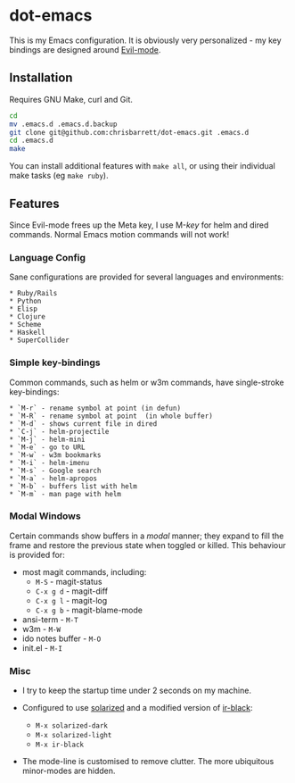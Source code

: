 # dot-emacs

This is my Emacs configuration. It is obviously very personalized - my key bindings are designed around [Evil-mode](http://gitorious.org/evil/pages/Home).

## Installation

Requires GNU Make, curl and Git.

```bash
cd
mv .emacs.d .emacs.d.backup
git clone git@github.com:chrisbarrett/dot-emacs.git .emacs.d
cd .emacs.d
make
```
You can install additional features with `make all`, or using their individual make tasks (eg `make ruby`).

## Features

Since Evil-mode frees up the Meta key, I use M-*key* for helm and dired commands. Normal Emacs motion commands will not work!

### Language Config

Sane configurations are provided for several languages and environments:

    * Ruby/Rails
    * Python
    * Elisp
    * Clojure
    * Scheme
    * Haskell
    * SuperCollider

### Simple key-bindings

Common commands, such as helm or w3m commands, have single-stroke key-bindings:

    * `M-r` - rename symbol at point (in defun)
    * `M-R` - rename symbol at point  (in whole buffer)
    * `M-d` - shows current file in dired
    * `C-j` - helm-projectile
    * `M-j` - helm-mini
    * `M-e` - go to URL
    * `M-w` - w3m bookmarks
    * `M-i` - helm-imenu
    * `M-s` - Google search
    * `M-a` - helm-apropos
    * `M-b` - buffers list with helm
    * `M-m` - man page with helm

### Modal Windows

Certain commands show buffers in a *modal* manner; they expand to fill the frame and restore the previous state when toggled or killed. This behaviour is provided for:

  * most magit commands, including:
     * `M-S` - magit-status
     * `C-x g d` - magit-diff
     * `C-x g l` - magit-log
     * `C-x g b` - magit-blame-mode
  * ansi-term - `M-T`
  * w3m - `M-W`
  * ido notes buffer - `M-O`
  * init.el - `M-I`

### Misc

* I try to keep the startup time under 2 seconds on my machine.

* Configured to use [solarized](https://github.com/bbatsov/solarized-emacs)  and a modified version of [ir-black](https://github.com/jmdeldin/ir-black-theme.el):
    * `M-x solarized-dark`
    * `M-x solarized-light`
    * `M-x ir-black`

* The mode-line is customised to remove clutter. The more ubiquitous minor-modes are hidden.
